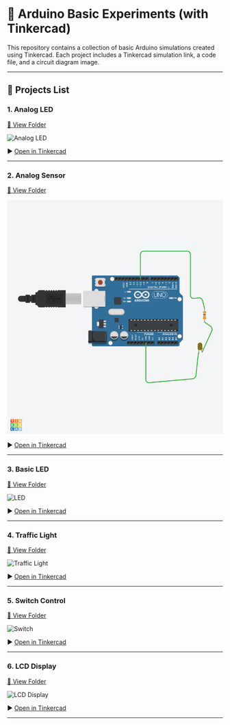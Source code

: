 # 🔌 Arduino Basic Experiments (with Tinkercad)

This repository contains a collection of basic Arduino simulations created using Tinkercad. Each project includes a Tinkercad simulation link, a code file, and a circuit diagram image.

---

## 📁 Projects List

### 1. Analog LED

[🔗 View Folder](./Analog_LED)

![Analog LED](Analog_LED/analog%20led.png)

▶️ [Open in Tinkercad](https://www.tinkercad.com/things/iBXiDq8eTHH-analog-led)

---

### 2. Analog Sensor

[🔗 View Folder](./Analog_Sensor)

![Analog Sensor](https://github.com/myarnwas/Arduino-Basic-Experiments/blob/main/Glorious%20Duup.png)

▶️ [Open in Tinkercad](https://www.tinkercad.com/things/2A7YIsn9hdh-analog-sensor-)

---

### 3. Basic LED

[🔗 View Folder](./LED)

![LED](LED/LED.png)

▶️ [Open in Tinkercad](https://www.tinkercad.com/things/kwOnFrq4GJS-led)

---

### 4. Traffic Light

[🔗 View Folder](./Traffic_Light)

![Traffic Light](Traffic_Light/Traffic.png)

▶️ [Open in Tinkercad](https://www.tinkercad.com/things/gEqnvE1U0Df-traffic-)

---

### 5. Switch Control

[🔗 View Folder](./Switch)

![Switch](Switch/Switch.png)

▶️ [Open in Tinkercad](https://www.tinkercad.com/things/4E6q5n07GAC-switch-)

---

### 6. LCD Display

[🔗 View Folder](./LCD)

![LCD Display](LCD/LCD2.png)

▶️ [Open in Tinkercad](https://www.tinkercad.com/things/8hPP3dKVU34-lcd2)

---
